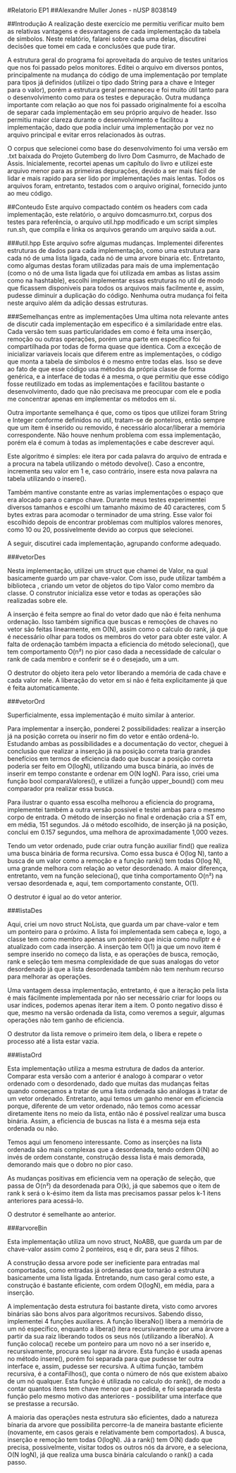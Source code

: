 #Relatorio EP1
##Alexandre Muller Jones - nUSP 8038149

##Introdução
A realização deste exercício me permitiu verificar muito bem as relativas vantagens e desvantagens de cada implementação da tabela de simbolos. Neste relatório, falarei sobre cada uma delas, discutirei decisões que tomei em cada e conclusões que pude tirar.

A estrutura geral do programa foi aproveitada do arquivo de testes unitarios que nos foi passado pelos monitores. Editei o arquivo em diversos pontos, principalmente na mudança do código de uma implementação por template para tipos já definidos (utilizei o tipo dado String para a chave e Integer para o valor), porém a estrutura geral permaneceu e foi muito útil tanto para o desenvolvimento como para os testes e depuração. Outra mudança importante com relação ao que nos foi passado originalmente foi a escolha de separar cada implementação em seu próprio arquivo de header. Isso permitiu maior clareza durante o desenvolvimento e facilitou a implementação, dado que podia incluir uma implementação por vez no arquivo principal e evitar erros relacionados às outras.

O corpus que selecionei como base do desenvolvimento foi uma versão em .txt baixada do Projeto Gutemberg do livro Dom Casmurro, de Machado de Assis. Inicialemente, recortei apenas um capítulo do livro e utilizei este arquivo menor para as primeiras depurações, devido a ser mais fácil de lidar e mais rapido para ser lido por implementações mais lentas. Todos os arquivos foram, entretanto, testados com o arquivo original, fornecido junto ao meu código.

##Conteudo
Este arquivo compactado contém os headers com cada implementação, este relatório, o arquivo domcasmurro.txt, corpus dos testes para referência, o arquivo util.hpp modificado e um script simples run.sh, que compila e linka os arquivos gerando um arquivo saida a.out.

###util.hpp
Este arquivo sofre algumas mudanças. Implementei diferentes estruturas de dados para cada implementação, como uma estrutura para cada nó de uma lista ligada, cada nó de uma arvore binaria etc. Entretanto, como algumas destas foram utilizadas para mais de uma implementação (como o nó de uma lista ligada que foi utilizada em ambas as listas assim como na hashtable), escolhi implementar essas estruturas no util de modo que ficassem disponiveis para todos os arquivos mais facilmente e, assim, pudesse diminuir a duplicação do código. Nenhuma outra mudança foi feita neste arquivo além da adição dessas estruturas.

###Semelhanças entre as implementações
Uma ultima nota relevante antes de discutir cada implementação em especifico é a similaridade entre elas. Cada versão tem suas particularidades em como é feita uma inserção, remoção ou outras operações, porém uma parte em especifico foi compartilhada por todas de forma quase que identica. Com a exceção de inicializar variaveis locais que diferem entre as implementações, o código que monta a tabela de simbolos é o mesmo entre todas elas. Isso se deve ao fato de que esse código usa métodos da própria classe de forma genérica, e a interface de todas é a mesma, o que permitiu que esse código fosse reutilizado em todas as implementações e facilitou bastante o desenvolvimento, dado que não precisava me preocupar com ele e podia me concentrar apenas em implementar os métodos em si.

Outra importante semelhança é que, como os tipos que utilizei foram String e Integer conforme definidos no util, tratam-se de ponteiros, então sempre que um item é inserido ou removido, é necessário alocar/liberar a memória correspondente. Não houve nenhum problema com essa implementação, porém ela 
é comum à todas as implementações e cabe descrever aqui.

Este algoritmo é simples: ele itera por cada palavra do arquivo de entrada e a procura na tabela utilizando o método devolve(). Caso a encontre, incrementa seu valor em 1 e, caso contrário, insere esta nova palavra na tabela utilizando o insere().

Também mantive constante entre as varias implementações o espaço que era alocado para o campo chave. Durante meus testes experimentei diversos tamanhos e escolhi um tamanho máximo de 40 caracteres, com 5 bytes extras para acomodar o terminador de uma string. Esse valor foi escolhido depois de encontrar problemas com multiplos valores menores, como 10 ou 20, possivelmente devido ao corpus que selecionei.

A seguir, discutirei cada implementação, agrupando conforme adequado.

###vetorDes

Nesta implementação, utilizei um struct que chamei de Valor, na qual basicamente guardo um par chave-valor. Com isso, pude utilizar também a biblioteca <vector>, criando um vetor de objetos do tipo Valor como membro da classe. O construtor inicializa esse vetor e todas as operações são realizadas sobre ele.

A inserção é feita sempre ao final do vetor dado que não é feita nenhuma ordenação. Isso também significa que buscas e remoções de chaves no vetor são feitas linearmente, em O(N), assim como o calculo do rank, já que é necessário olhar para todos os membros do vetor para obter este valor. A falta de ordenação também impacta a eficiencia do método seleciona(), que tem comportamento O(n²) no pior caso dada a necessidade de calcular o rank de cada membro e conferir se é o desejado, um a um.

O destrutor do objeto itera pelo vetor liberando a memória de cada chave e cada valor nele. A liberação do vetor em si não é feita explicitamente já que é feita automaticamente.

###vetorOrd

Superficialmente, essa implementação é muito similar à anterior.

Para implementar a inserção, ponderei 2 possibilidades: realizar a inserção já na posição correta ou inserir no fim do vetor e então ordená-lo. Estudando ambas as possibilidades e a documentação do vector, cheguei à conclusão que realizar a inserção já na posição correta traria grandes benefícios em termos de eficiencia dado que buscar a posição correta poderia ser feito em O(logN), utilizando uma busca binária, ao invés de inserir em tempo constante e ordenar em O(N logN). Para isso, criei uma função bool comparaValores(), e utilizei a função upper_bound() com meu comparador pra realizar essa busca.

Para ilustrar o quanto essa escolha melhorou a eficiencia do programa, implementei também a outra versão possivel e testei ambas para o mesmo corpo de entrada. O método de inserção no final e ordenação cria a ST em, em média, 151 segundos. Já o método escolhido, de inserção já na posição, conclui em 0.157 segundos, uma melhora de aproximadamente 1,000 vezes.

Tendo um vetor ordenado, pude criar outra função auxiliar find() que realiza uma busca binária de forma recursiva. Como essa busca é O(log N), tanto a busca de um valor como a remoção e a função rank() tem todas O(log N), uma grande melhora com relação ao vetor desordenado. A maior diferença, entretanto, vem na função seleciona(), que tinha comportamento O(n²) na versao desordenada e, aqui, tem comportamento constante, O(1).

O destrutor é igual ao do vetor anterior.

###listaDes

Aqui, criei um novo struct NoLista, que guarda um par chave-valor e tem um ponteiro para o próximo. A lista foi implementada sem cabeça e, logo, a classe tem como membro apenas um ponteiro que inicia como nullptr e é atualizado com cada inserção. A inserção tem O(1) ja que um novo item é sempre inserido no começo da lista, e as operações de busca, remoção, rank e seleção tem mesma complexidade de que suas analogas do vetor desordenado já que a lista desordenada também não tem nenhum recurso para melhorar as operações.

Uma vantagem dessa implementação, entretanto, é que a iteração pela lista é mais fácilmente implementada por não ser necessário criar for loops ou usar indices, podemos apenas iterar item a item. O ponto negativo disso é que, mesmo na versão ordenada da lista, como veremos a seguir, algumas operações não tem ganho de eficiencia.

O destrutor da lista remove o primeiro item dela, o libera e repete o processo até a lista estar vazia.

###listaOrd

Esta implementação utiliza a mesma estrutura de dados da anterior. Comparar esta versão com a anterior é analogo à comparar o vetor ordenado com o desordenado, dado que muitas das mudanças feitas quando começamos a tratar de uma lista ordenada são análogas à tratar de um vetor ordenado. Entretanto, aqui temos um ganho menor em eficiencia porque, diferente de um vetor ordenado, não temos como acessar diretamente itens no meio da lista, então não é possível realizar uma busca binária. Assim, a eficiencia de buscas na lista é a mesma seja esta ordenada ou não.

Temos aqui um fenomeno interessante. Como as inserções na lista ordenada são mais complexas que a desordenada, tendo ordem O(N) ao invés de ordem constante, construção dessa lista é mais demorada, demorando mais que o dobro no pior caso.

As mudanças positivas em eficiencia vem na operação de seleção, que passa de O(n²) da desordenada para O(k), já que sabemos que o item de rank k será o k-ésimo item da lista mas precisamos passar pelos k-1 itens anteriores para acessá-lo.

O destrutor é semelhante ao anterior.

###arvoreBin

Esta implementação utiliza um novo struct, NoABB, que guarda um par de chave-valor assim como 2 ponteiros, esq e dir, para seus 2 filhos.

A construção dessa arvore pode ser ineficiente para entradas mal comportadas, como entradas já ordenadas que tornarão a estrutura basicamente uma lista ligada. Entretando, num caso geral como este, a construção é bastante eficiente, com ordem O(logN), em média, para a inserção.

A implementação desta estrutura foi bastante direta, visto como arvores binárias são bons alvos para algoritmos recursivos. Sabendo disso, implementei 4 funções auxiliares. A função liberaNo() libera a memória de um nó específico, enquanto a libera() itera recursivamente por uma árvore a partir da sua raiz liberando todos os seus nós (utilizando a liberaNo). A função coloca() recebe um ponteiro para um novo nó a ser inserido e, recursivamente, procura seu lugar na árvore. Esta função é usada apenas no método insere(), porém foi separada para que pudesse ter outra interface e, assim, pudesse ser recursiva. A ultima função, também recursiva, é a contaFilhos(), que conta o número de nós que existem abaixo de um nó qualquer. Esta função é utilizada no calculo do rank(), de modo a contar quantos itens tem chave menor que a pedida, e foi separada desta função pelo mesmo motivo das anteriores - possibilitar uma interface que se prestasse a recursão.

A maioria das operações nesta estrutura são eficientes, dado a natureza bínaria da arvore que possibilita percorre-la de maneira bastante eficiente (novamente, em casos gerais e relativamente bem comportados). A busca, inserção e remoção tem todas O(logN). Já a rank() tem O(N) dado que precisa, possivelmente, visitar todos os outros nós da árvore, e a seleciona, O(N logN), já que realiza uma busca binária calculando o rank() a cada passo.
